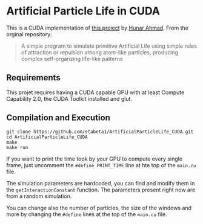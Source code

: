 # Artificial Particle Life in CUDA

This is a CUDA implementation of [this project](https://github.com/hunar4321/particle-life) by [Hunar Ahmad](https://github.com/hunar4321).
From the orginal repository:
> A simple program to simulate primitive Artificial Life using simple rules of attraction or repulsion among atom-like particles, producing complex self-organzing life-like patterns

## Requirements

This projet requires having a CUDA capable GPU with at least Compute Capability 2.0, the CUDA Toolkit installed and glut.

## Compilation and Execution

    git clone https://github.com/etabeta1/ArtificialParticleLife_CUDA.git
    cd ArtificialParticleLife_CUDA
    make
    make run

If you want to print the time took by your GPU to compute every single frame, just uncomment the ```#define PRINT_TIME``` line at hte top of the ```main.cu``` file.

The simulation parameters are hardcoded, you can find and modify them in the ```getInteractionConstant``` function.
The parameters present right now are from a random simulation.

You can change also the number of particles, the size of the windows and more by changing the ```#define``` lines at the top of the ```main.cu``` file.
